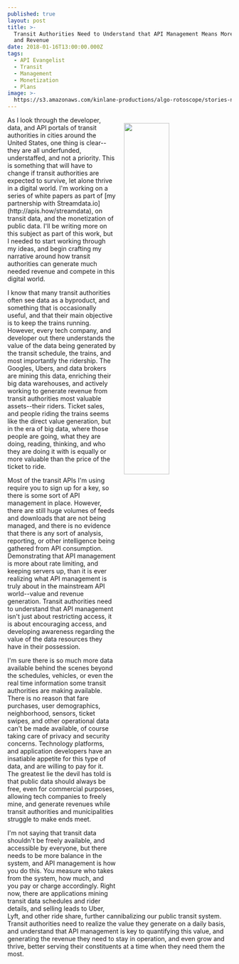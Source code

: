 ```yaml
---
published: true
layout: post
title: >-
  Transit Authorities Need to Understand that API Management Means More Control
  and Revenue
date: 2018-01-16T13:00:00.000Z
tags:
  - API Evangelist
  - Transit
  - Management
  - Monetization
  - Plans
image: >-
  https://s3.amazonaws.com/kinlane-productions/algo-rotoscope/stories-new/32_161_800_500_0_max_0_-5_-1.jpg
---
```

<p><img src="https://s3.amazonaws.com/kinlane-productions/algo-rotoscope/stories-new/32_161_800_500_0_max_0_-5_-1.jpg" align="right" width="45%" style="padding: 15px;" /></p>As I look through the developer, data, and API portals of transit authorities in cities around the United States, one thing is clear--they are all underfunded, understaffed, and not a priority. This is something that will have to change if transit authorities are expected to survive, let alone thrive in a digital world. I'm working on a series of white papers as part of [my partnership with Streamdata.io](http://apis.how/streamdata), on transit data, and the monetization of public data. I'll be writing more on this subject as part of this work, but I needed to start working through my ideas, and begin crafting my narrative around how transit authorities can generate much needed revenue and compete in this digital world.

I know that many transit authorities often see data as a byproduct, and something that is occasionally useful, and that their main objective is to keep the trains running. However, every tech company, and developer out there understands the value of the data being generated by the transit schedule, the trains, and most importantly the ridership. The Googles, Ubers, and data brokers are mining this data, enriching their big data warehouses, and actively working to generate revenue from transit authorities most valuable assets--their riders. Ticket sales, and people riding the trains seems like the direct value generation, but in the era of big data, where those people are going, what they are doing, reading, thinking, and who they are doing it with is equally or more valuable than the price of the ticket to ride.

Most of the transit APIs I'm using require you to sign up for a key, so there is some sort of API management in place. However, there are still huge volumes of feeds and downloads that are not being managed, and there is no evidence that there is any sort of analysis, reporting, or other intelligence being gathered from API consumption. Demonstrating that API management is more about rate limiting, and keeping servers up, than it is ever realizing what API management is truly about in the mainstream API world--value and revenue generation. Transit authorities need to understand that API management isn't just about restricting access, it is about encouraging access, and developing awareness regarding the value of the data resources they have in their possession.

I'm sure there is so much more data available behind the scenes beyond the schedules, vehicles, or even the real time information some transit authorities are making available. There is no reason that fare purchases, user demographics, neighborhood, sensors, ticket swipes, and other operational data can't be made available, of course taking care of privacy and security concerns. Technology platforms, and application developers have an insatiable appetite for this type of data, and are willing to pay for it. The greatest lie the devil has told is that public data should always be free, even for commercial purposes, allowing tech companies to freely mine, and generate revenues while transit authorities and municipalities struggle to make ends meet.

I'm not saying that transit data shouldn't be freely available, and accessible by everyone, but there needs to be more balance in the system, and API management is how you do this. You measure who takes from the system, how much, and you pay or charge accordingly. Right now, there are applications mining transit data schedules and rider details, and selling leads to Uber, Lyft, and other ride share, further cannibalizing our public transit system. Transit authorities need to realize the value they generate on a daily basis, and understand that API management is key to quantifying this value, and generating the revenue they need to stay in operation, and even grow and thrive, better serving their constituents at a time when they need them the most.
